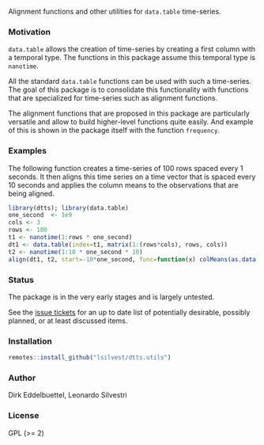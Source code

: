 Alignment functions and other utilities for `data.table` time-series.

### Motivation

`data.table` allows the creation of time-series by creating a first
column with a temporal type. The functions in this package assume this
temporal type is `nanotime`.

All the standard `data.table` functions can be used with such a
time-series. The goal of this package is to consolidate this
functionality with functions that are specialized for time-series such
as alignment functions.

The alignment functions that are proposed in this package are
particularly versatile and allow to build higher-level functions quite
easily. And example of this is shown in the package itself with the
function `frequency`.


### Examples

The following function creates a time-series of 100 rows spaced every
1 seconds. It then aligns this time series on a time vector that is
spaced every 10 seconds and applies the column means to the
observations that are being aligned.

~~~ R
library(dtts); library(data.table)
one_second  <- 1e9
cols <- 3
rows <- 100
t1 <- nanotime(1:rows * one_second)
dt1 <- data.table(index=t1, matrix(1:(rows*cols), rows, cols))
t2 <- nanotime(1:10 * one_second * 10)
align(dt1, t2, start=-10*one_second, func=function(x) colMeans(as.data.frame(x)))
~~~

### Status

The package is in the very early stages and is largely untested.

See the [issue tickets](https://github.com/eddelbuettel/dtts/issues)
for an up to date list of potentially desirable, possibly planned, or
at least discussed items.

### Installation

```r
remotes::install_github("lsilvest/dtts.utils")
```

### Author

Dirk Eddelbuettel, Leonardo Silvestri

### License

GPL (>= 2)
